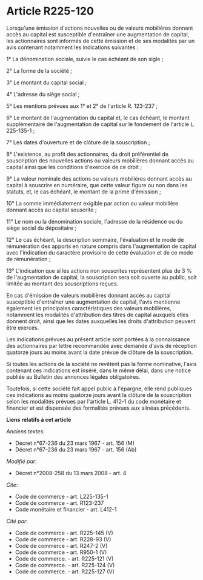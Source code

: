 # Article R225-120

Lorsqu'une émission d'actions nouvelles ou de valeurs mobilières donnant accès au capital est susceptible d'entraîner une
augmentation de capital, les actionnaires sont informés de cette émission et de ses modalités par un avis contenant notamment
les indications suivantes : 

1° La dénomination sociale, suivie le cas échéant de son sigle ; 

2° La forme de la société ; 

3° Le montant du capital social ; 

4° L'adresse du siège social ; 

5° Les mentions prévues aux 1° et 2° de l'article R. 123-237 ; 

6° Le montant de l'augmentation du capital et, le cas échéant, le montant supplémentaire de l'augmentation de capital sur le
fondement de l'article L. 225-135-1 ; 

7° Les dates d'ouverture et de clôture de la souscription ; 

8° L'existence, au profit des actionnaires, du droit préférentiel de souscription des nouvelles actions ou valeurs mobilières
donnant accès au capital ainsi que les conditions d'exercice de ce droit ; 

9° La valeur nominale des actions ou valeurs mobilières donnant accès au capital à souscrire en numéraire, que cette valeur
figure ou non dans les statuts, et, le cas échéant, le montant de la prime d'émission ; 

10° La somme immédiatement exigible par action ou valeur mobilière donnant accès au capital souscrite ; 

11° Le nom ou la dénomination sociale, l'adresse de la résidence ou du siège social du dépositaire ; 

12° Le cas échéant, la description sommaire, l'évaluation et le mode de rémunération des apports en nature compris dans
l'augmentation de capital avec l'indication du caractère provisoire de cette évaluation et de ce mode de rémunération ; 

13° L'indication que si les actions non souscrites représentent plus de 3 % de l'augmentation de capital, la souscription
sera soit ouverte au public, soit limitée au montant des souscriptions reçues. 

En cas d'émission de valeurs mobilières donnant accès au capital susceptible d'entraîner une augmentation de capital, l'avis
mentionne également les principales caractéristiques des valeurs mobilières, notamment les modalités d'attribution des titres
de capital auxquels elles donnent droit, ainsi que les dates auxquelles les droits d'attribution peuvent être exercés. 

Les indications prévues au présent article sont portées à la connaissance des actionnaires par lettre recommandée avec
demande d'avis de réception quatorze jours au moins avant la date prévue de clôture de la souscription. 

Si toutes les actions de la société ne revêtent pas la forme nominative, l'avis contenant ces indications est inséré, dans le
même délai, dans une notice publiée au Bulletin des annonces légales obligatoires. 

Toutefois, si cette société fait appel public à l'épargne, elle rend publiques ces indications au moins quatorze jours avant
la clôture de la souscription selon les modalités prévues par l'article L. 412-1 du code monétaire et financier et est
dispensée des formalités prévues aux alinéas précédents.

**Liens relatifs à cet article**

_Anciens textes_:

  - Décret n°67-236 du 23 mars 1967 - art. 156 (M)
  - Décret n°67-236 du 23 mars 1967 - art. 156 (Ab)

_Modifié par_:

  - Décret n°2008-258 du 13 mars 2008 - art. 4

_Cite_:

  - Code de commerce - art. L225-135-1
  - Code de commerce - art. R123-237
  - Code monétaire et financier - art. L412-1

_Cité par_:

  - Code de commerce - art. R225-145 (V)
  - Code de commerce - art. R228-93 (V)
  - Code de commerce - art. R247-2 (V)
  - Code de commerce - art. R950-1 (V)
  - Code de commerce. - art. R225-121 (V)
  - Code de commerce. - art. R225-124 (V)
  - Code de commerce. - art. R225-127 (V)
